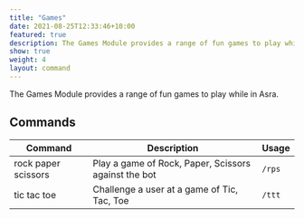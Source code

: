 ```yaml
---
title: "Games"
date: 2021-08-25T12:33:46+10:00
featured: true
description: The Games Module provides a range of fun games to play while in Asra.
show: true
weight: 4
layout: command
---
```


The Games Module provides a range of fun games to play while in Asra.

## Commands

| Command             | Description                                                   | Usage                         |
| ------------------- | ------------------------------------------------------------- | ----------------------------- |
| rock paper scissors | Play a game of Rock, Paper, Scissors against the bot          | `/rps`                        |
| tic tac toe         | Challenge a user at a game of Tic, Tac, Toe                   | `/ttt`                        |